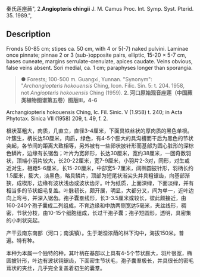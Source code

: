 秦氏莲座蕨",
2.**Angiopteris chingii** J. M. Camus Proc. Int. Symp. Syst. Pterid. 35. 1989.",

## Description
Fronds 50-85 cm; stipes ca. 50 cm, with 4 or 5(-7) naked pulvini. Laminae once pinnate; pinnae 2 or 3 (sub-)opposite pairs, elliptic, 15-20 × 5-7 cm, bases cuneate, margins serrulate-crenulate, apices caudate. Veins obvious, false veins absent. Sori medial, ca. 1 cm; paraphyses longer than sporangia.

> ● Forests; 100-500 m. Guangxi, Yunnan.
  "Synonym": "*Archangiopteris hokouensis* Ching, Icon. Filic. Sin. 5: t. 204. 1958, not *Angiopteris hokouensis* Ching (1959).
**2. 河口原始观音座莲（中国蕨类植物图谱第五卷）图版III，4-6**

Archangiopteris hokouensis Ching, Ic. Fil. Sinic. V (1.958) t. 240; in Acta Phytotax. Sinica VII (1958) 209, t. 49, f. 2.

根状茎粗大，肉质，几直立，直径3-4厘米，下面具铁丝状的厚肉质的黑色单根。叶簇生，柄长达50厘米，肉质，绿色，有4-5个膨大的具沟槽而干后为黑色的节状突起，各节间的距离大致相等，另外被有一些卵状披针形而基部为圆心脏形的深棕色鳞片，边缘有长锯齿；叶片为宽卵形，长达30厘米，宽约38厘米，一回奇数羽状，顶端小羽片较大，长20-22厘米，宽7-9厘米，小羽片2-3对，同形，对生或近对生，相距5-6厘米，长15-20厘米，中部宽5-7厘米，阔椭圆披针形，羽柄长约1.5厘米，膨大，淡黑色，略具鳞片，顶部为短尾状渐尖头并具粗锯齿，向基部渐狭，成楔形，边缘有波状浅齿或波状齿牙。叶为纸质，上面深绿，下面淡绿，并有相当多的节状细毛复盖。叶脉韧长，颇开展，明显，大都分叉，间为单一，近叶边向上弯弓，并深入锯齿。孢子囊羣线形，长3-3.5厘米或较长，彼此颇接近，由160-240个孢子囊成二列组成，不育边缘和中肋两侧宽达5毫米，夹丝线形，稠密，节状分枝，由10-15个细胞组成，长过干孢子囊；孢子短圆形，透明，具密集的小刺状突起。

产干云南东南部（河口；南溪镇）。生于潮湿浓荫的林下沟中，海拔150米。普遍。特有种。

本种为本属一个独特的种，其叶柄在基部以上具有4-5个节状膨大，羽片很宽，椭圆披针形，叶边有波状钝锯齿，下面密生节状毛，孢子囊羣极长，并具很长的密毛茸状的夹丝，几乎完全复盖着初生的囊羣。
